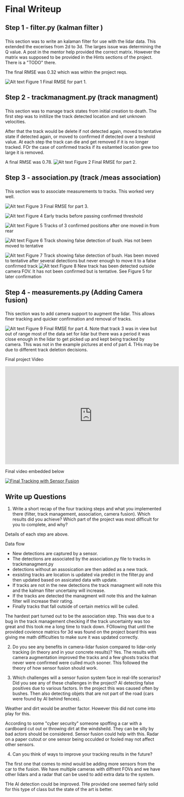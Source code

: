 # Final Writeup

## Step 1 - filter.py (kalman filter )
###
This section was to write an kalaman filter for use with the lidar data. This extended the excerises from 2d to 3d. The larges issue was determining the Q value. A post in the mentor help provided the correct matrix. However the matrix was supposed to be provided in the Hints sections of the project. There is a "TODO" there.

The final RMSE was 0.32 which was within the project reqs.

<img title="Figure 1" alt="Alt text" src="images/F_S1_RMSE_Plot.png"> Figure 1 Final RMSE for part 1.

## Step 2 - trackmanagment.py (track managment)
###
This section was to manage track states from initial creation to death. The first step was to initilize the track detected location and set unknown velocities.

After that the track would be delete if not detected again, moved to tentative state if detected again, or moved to confirmed if detected over a treshold value.
At each step the track can die and get removed if it is no longer tracked. FOr the case of confirmed tracks if its esitamted location grew too large it is removed.

A final RMSE was 0.78.
<img title="Figure 2" alt="Alt text" src="images/F_S2_RMSE_Plot.png"> Figure 2 Final RMSE for part 2.

## Step 3 - association.py (track /meas association)
###
This section was to associate measurements to tracks. This worked very well.

<img title="Figure 3" alt="Alt text" src="images/F_S3_RMSE_Plot.png"> Figure 3 Final RMSE for part 3.

<img title="Figure 4" alt="Alt text" src="images/F_S3_Track0_Plot.png"> Figure 4 Early tracks before passing confirmed threshold

<img title="Figure 5" alt="Alt text" src="images/F_S3_Track1_Plot.png"> Figure 5 Tracks of 3 confirmed positions after one moved in from rear

<img title="Figure 6" alt="Alt text" src="images/F_S3_Track2_Plot.png"> Figure 6 Track showing false detection of bush. Has not been moved to tentative

<img title="Figure 7" alt="Alt text" src="images/F_S3_Track2_Plot.png"> Figure 7 Track showing false detection of bush. Has been moved to tentative after several detections but never enough to move it to a false confirmed track
<img title="Figure 8" alt="Alt text" src="images/F_S3_Track3_Plot.png"> Figure 8 New track has been detected outside camera FOV. It has not been confirmed but is tentative. See Figure 5 for later confirmation

## Step 4 - measurements.py (Adding Camera fusion)

###
This section was to add camera support to augment the lidar. This allows finer tracking and quicker confirmation and removal of tracks.


<img title="Figure 9" alt="Alt text" src="images/F_S4_RMSE_Plot.png"> Figure 9 Final RMSE for part 4. Note that track 3 was in view but out of range most of the data set for lidar but there was a period it was close enough in the lidar to get picked up and kept being tracked by camera. This was not in the example pictures at end of part 4. THis may be due to different track deletion decisions.


Final project Video

<iframe width="560" height="315" src="https://www.youtube.com/embed/kFlF-6-usT0" title="YouTube video player" frameborder="0" allow="accelerometer; autoplay; clipboard-write; encrypted-media; gyroscope; picture-in-picture" allowfullscreen></iframe>


Final video embedded below

[![Final Tracking with Sensor Fusion](http://img.youtube.com/vi/kFlF-6-usT0/0.jpg)](https://youtu.be/kFlF-6-usT0 "Final Tracking with Sensor Fusion")



## Write up Questions

1. Write a short recap of the four tracking steps and what you implemented there (filter, track management, association, camera fusion). Which results did you achieve? Which part of the project was most difficult for you to complete, and why?

Details of each step are above.

Data flow
* New detections are captured by a sensor.
* The detections are associated by the association.py file to tracks in trackmanagment.py
* detections without an assosication are then added as a new track.
* exsisting tracks are location is updated via predict in the filter.py and then updated based on assicated data with update.
* If tracks are not in the new detections the track managment will note this and the kalman filter uncertainy will increase.
* If the tracks are detected the managment will note this and the kalman filter will increase their rating.
* Finally tracks that fall outside of certain metrics will be culled.

The hardest part turned out to be the association step. This was due to a bug in the track management checking if the track uncertainty was too great and this took me a long time to track down. FOllowing that until the provided covience matrics for 3d was found on the project board this was giving me math difficulties to make sure it was updated correctly.

2. Do you see any benefits in camera-lidar fusion compared to lidar-only tracking (in theory and in your concrete results)?
Yes. The results with camera augmentation improved the tracks and a few ghosts tracks that never were confirmed were culled much sooner. This followed the theory of how sensor fusion should work.

3. Which challenges will a sensor fusion system face in real-life scenarios? Did you see any of these challenges in the project?
AI detecting false positives due to various factors. In the project this was caused often by bushes. Then also detecting objets that are not part of the road (cars were found by AI behind fences).

Weather and dirt would be another factor. However this did not come into play for this.

According to some "cyber security" someone spoffing a car with a cardboard cut out or throwing dirt at the windsheild. They can be silly by bad actors should be considered. Sensor fusion could help with this. Radar on a paper cutout or one sensor being occulded or fooled may not affect other sensors.


4. Can you think of ways to improve your tracking results in the future?

The first one that comes to mind would be adding more sensors from the car to the fusion. We have multiple cameras with diffrent FOVs and we have other lidars and a radar that can be used to add extra data to the system.

THe AI detection could be improved. THe provided one seemed fairly solid for this type of class but the state of the art is better.


